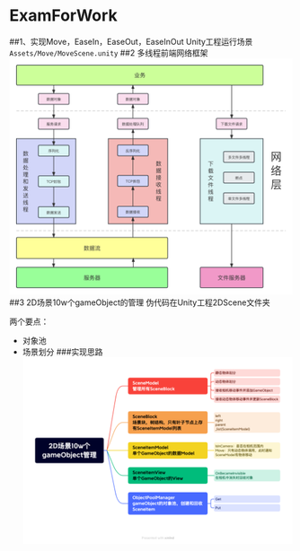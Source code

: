 # ExamForWork

##1、实现Move，EaseIn，EaseOut，EaseInOut
Unity工程运行场景`Assets/Move/MoveScene.unity`
##2 多线程前端网络框架
![](多线程的前端网络框架.png)
##3 2D场景10w个gameObject的管理
伪代码在Unity工程2DScene文件夹

两个要点：
* 对象池
* 场景划分
###实现思路
![](2D场景10w个gameObject管理.png)